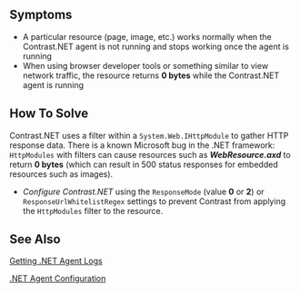 <!--
title: "A Particular Resource Returns 0 Bytes Under Contrast.NET"
description: "Troubleshooting guide for .NET agent issues"
-->


## Symptoms

* A particular resource (page, image, etc.) works normally when the Contrast.NET agent is not running and stops working once the agent is running
* When using browser developer tools or something similar to view network traffic, the resource returns **0 bytes** while the Contrast.NET agent is running

## How To Solve

Contrast.NET uses a filter within a ```System.Web.IHttpModule``` to gather HTTP response data. There is a known Microsoft bug in the .NET framework: ```HttpModules``` with filters can cause resources such as ***WebResource.axd*** to return **0 bytes** (which can result in 500 status responses for embedded resources such as images).

* *Configure Contrast.NET* using the ```ResponseMode``` (value **0** or **2**) or ```ResponseUrlWhitelistRegex``` settings to prevent Contrast from applying the ```HttpModules``` filter to the resource.

## See Also

[Getting .NET Agent Logs](user_netinstall.html#logs)

[.NET Agent Configuration](user_netconfig.html#config)



